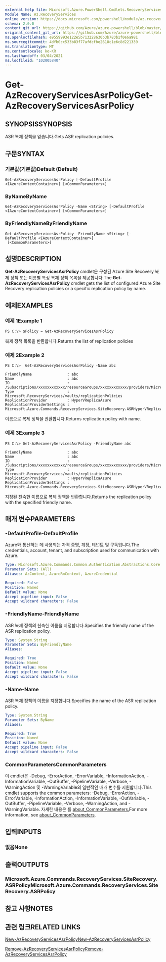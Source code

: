```yaml
---
external help file: Microsoft.Azure.PowerShell.Cmdlets.RecoveryServices.SiteRecovery.dll-Help.xml
Module Name: Az.RecoveryServices
online version: https://docs.microsoft.com/powershell/module/az.recoveryservices/get-azrecoveryservicesasrpolicy
schema: 2.0.0
content_git_url: https://github.com/Azure/azure-powershell/blob/master/src/RecoveryServices/RecoveryServices/help/Get-AzRecoveryServicesAsrPolicy.md
original_content_git_url: https://github.com/Azure/azure-powershell/blob/master/src/RecoveryServices/RecoveryServices/help/Get-AzRecoveryServicesAsrPolicy.md
ms.openlocfilehash: e9559993e122e5b713228630b3b783b1f0e6a981
ms.sourcegitcommit: 4dfb0cc533b83f77afdcfbe2618c1e6c8d221330
ms.translationtype: MT
ms.contentlocale: ko-KR
ms.lasthandoff: 03/04/2021
ms.locfileid: "102005840"
---
```

# <span data-ttu-id="cb09c-101">Get-AzRecoveryServicesAsrPolicy</span><span class="sxs-lookup"><span data-stu-id="cb09c-101">Get-AzRecoveryServicesAsrPolicy</span></span>

## <span data-ttu-id="cb09c-102">SYNOPSIS</span><span class="sxs-lookup"><span data-stu-id="cb09c-102">SYNOPSIS</span></span>
<span data-ttu-id="cb09c-103">ASR 복제 정책을 얻습니다.</span><span class="sxs-lookup"><span data-stu-id="cb09c-103">Gets ASR replication policies.</span></span>

## <span data-ttu-id="cb09c-104">구문</span><span class="sxs-lookup"><span data-stu-id="cb09c-104">SYNTAX</span></span>

### <span data-ttu-id="cb09c-105">기본값(기본값)</span><span class="sxs-lookup"><span data-stu-id="cb09c-105">Default (Default)</span></span>
```
Get-AzRecoveryServicesAsrPolicy [-DefaultProfile <IAzureContextContainer>] [<CommonParameters>]
```

### <span data-ttu-id="cb09c-106">ByName</span><span class="sxs-lookup"><span data-stu-id="cb09c-106">ByName</span></span>
```
Get-AzRecoveryServicesAsrPolicy -Name <String> [-DefaultProfile <IAzureContextContainer>] [<CommonParameters>]
```

### <span data-ttu-id="cb09c-107">ByFriendlyName</span><span class="sxs-lookup"><span data-stu-id="cb09c-107">ByFriendlyName</span></span>
```
Get-AzRecoveryServicesAsrPolicy -FriendlyName <String> [-DefaultProfile <IAzureContextContainer>]
 [<CommonParameters>]
```

## <span data-ttu-id="cb09c-108">설명</span><span class="sxs-lookup"><span data-stu-id="cb09c-108">DESCRIPTION</span></span>
<span data-ttu-id="cb09c-109">**Get-AzRecoveryServicesAsrPolicy** cmdlet은 구성된 Azure Site Recovery 복제 정책 또는 이름별 특정 복제 정책 목록을 제공합니다.</span><span class="sxs-lookup"><span data-stu-id="cb09c-109">The **Get-AzRecoveryServicesAsrPolicy** cmdlet gets the list of configured Azure Site Recovery replication policies or a specific replication policy by name.</span></span>

## <span data-ttu-id="cb09c-110">예제</span><span class="sxs-lookup"><span data-stu-id="cb09c-110">EXAMPLES</span></span>

### <span data-ttu-id="cb09c-111">예제 1</span><span class="sxs-lookup"><span data-stu-id="cb09c-111">Example 1</span></span>
```
PS C:\> $Policy = Get-AzRecoveryServicesAsrPolicy
```

<span data-ttu-id="cb09c-112">복제 정책 목록을 반환합니다.</span><span class="sxs-lookup"><span data-stu-id="cb09c-112">Returns the list of replication policies</span></span>

### <span data-ttu-id="cb09c-113">예제 2</span><span class="sxs-lookup"><span data-stu-id="cb09c-113">Example 2</span></span>
```
PS C:\>  Get-AzRecoveryServicesAsrPolicy -Name abc

FriendlyName                : abc
Name                        : abc
ID                          : /Subscriptions/xxxxxxxxxxxx/resourceGroups/xxxxxxxxxxxx/providers/Microsoft.RecoveryServices/vaults/xxxxxxxxxxxx/replicationPolicies/abc
Type                        : Microsoft.RecoveryServices/vaults/replicationPolicies
ReplicationProvider         : HyperVReplicaAzure
ReplicationProviderSettings : Microsoft.Azure.Commands.RecoveryServices.SiteRecovery.ASRHyperVReplicaAzurePolicyDetails
```

<span data-ttu-id="cb09c-114">이름으로 복제 정책을 반환합니다.</span><span class="sxs-lookup"><span data-stu-id="cb09c-114">Returns replication policy with name.</span></span>

### <span data-ttu-id="cb09c-115">예제 3</span><span class="sxs-lookup"><span data-stu-id="cb09c-115">Example 3</span></span>
```
PS C:\> Get-AzRecoveryServicesAsrPolicy -FriendlyName abc

FriendlyName                : abc
Name                        : abc
ID                          : /Subscriptions/xxxxxxxxxxxx/resourceGroups/xxxxxxxxxxxx/providers/Microsoft.RecoveryServices/vaults/xxxxxxxxxxxx/replicationPolicies/abc
Type                        : Microsoft.RecoveryServices/vaults/replicationPolicies
ReplicationProvider         : HyperVReplicaAzure
ReplicationProviderSettings : Microsoft.Azure.Commands.RecoveryServices.SiteRecovery.ASRHyperVReplicaAzurePolicyDetails
```

<span data-ttu-id="cb09c-116">지정된 친숙한 이름으로 복제 정책을 반환합니다.</span><span class="sxs-lookup"><span data-stu-id="cb09c-116">Returns the replication policy with the specified friendly name.</span></span>

## <span data-ttu-id="cb09c-117">매개 변수</span><span class="sxs-lookup"><span data-stu-id="cb09c-117">PARAMETERS</span></span>

### <span data-ttu-id="cb09c-118">-DefaultProfile</span><span class="sxs-lookup"><span data-stu-id="cb09c-118">-DefaultProfile</span></span>
<span data-ttu-id="cb09c-119">Azure와 통신하는 데 사용되는 자격 증명, 계정, 테넌트 및 구독입니다.</span><span class="sxs-lookup"><span data-stu-id="cb09c-119">The credentials, account, tenant, and subscription used for communication with Azure.</span></span>


```yaml
Type: Microsoft.Azure.Commands.Common.Authentication.Abstractions.Core.IAzureContextContainer
Parameter Sets: (All)
Aliases: AzContext, AzureRmContext, AzureCredential

Required: False
Position: Named
Default value: None
Accept pipeline input: False
Accept wildcard characters: False
```

### <span data-ttu-id="cb09c-120">-FriendlyName</span><span class="sxs-lookup"><span data-stu-id="cb09c-120">-FriendlyName</span></span>
<span data-ttu-id="cb09c-121">ASR 복제 정책의 친숙한 이름을 지정합니다.</span><span class="sxs-lookup"><span data-stu-id="cb09c-121">Specifies the friendly name of the ASR replication policy.</span></span>

```yaml
Type: System.String
Parameter Sets: ByFriendlyName
Aliases:

Required: True
Position: Named
Default value: None
Accept pipeline input: False
Accept wildcard characters: False
```

### <span data-ttu-id="cb09c-122">-Name</span><span class="sxs-lookup"><span data-stu-id="cb09c-122">-Name</span></span>
<span data-ttu-id="cb09c-123">ASR 복제 정책의 이름을 지정합니다.</span><span class="sxs-lookup"><span data-stu-id="cb09c-123">Specifies the name of the ASR replication policy.</span></span>

```yaml
Type: System.String
Parameter Sets: ByName
Aliases:

Required: True
Position: Named
Default value: None
Accept pipeline input: False
Accept wildcard characters: False
```

### <span data-ttu-id="cb09c-124">CommonParameters</span><span class="sxs-lookup"><span data-stu-id="cb09c-124">CommonParameters</span></span>
<span data-ttu-id="cb09c-125">이 cmdlet은 -Debug, -ErrorAction, -ErrorVariable, -InformationAction, -InformationVariable, -OutBuffer, -PipelineVariable, -Verbose, -WarningAction 및 -WarningVariable의 일반적인 매개 변수를 지원합니다.</span><span class="sxs-lookup"><span data-stu-id="cb09c-125">This cmdlet supports the common parameters: -Debug, -ErrorAction, -ErrorVariable, -InformationAction, -InformationVariable, -OutVariable, -OutBuffer, -PipelineVariable, -Verbose, -WarningAction, and -WarningVariable.</span></span> <span data-ttu-id="cb09c-126">자세한 내용은 를 [about_CommonParameters.](http://go.microsoft.com/fwlink/?LinkID=113216)</span><span class="sxs-lookup"><span data-stu-id="cb09c-126">For more information, see [about_CommonParameters](http://go.microsoft.com/fwlink/?LinkID=113216).</span></span>

## <span data-ttu-id="cb09c-127">입력</span><span class="sxs-lookup"><span data-stu-id="cb09c-127">INPUTS</span></span>

### <span data-ttu-id="cb09c-128">없음</span><span class="sxs-lookup"><span data-stu-id="cb09c-128">None</span></span>

## <span data-ttu-id="cb09c-129">출력</span><span class="sxs-lookup"><span data-stu-id="cb09c-129">OUTPUTS</span></span>

### <span data-ttu-id="cb09c-130">Microsoft.Azure.Commands.RecoveryServices.SiteRecovery.ASRPolicy</span><span class="sxs-lookup"><span data-stu-id="cb09c-130">Microsoft.Azure.Commands.RecoveryServices.SiteRecovery.ASRPolicy</span></span>

## <span data-ttu-id="cb09c-131">참고 사항</span><span class="sxs-lookup"><span data-stu-id="cb09c-131">NOTES</span></span>

## <span data-ttu-id="cb09c-132">관련 링크</span><span class="sxs-lookup"><span data-stu-id="cb09c-132">RELATED LINKS</span></span>

[<span data-ttu-id="cb09c-133">New-AzRecoveryServicesAsrPolicy</span><span class="sxs-lookup"><span data-stu-id="cb09c-133">New-AzRecoveryServicesAsrPolicy</span></span>](./New-AzRecoveryServicesAsrPolicy.md)

[<span data-ttu-id="cb09c-134">Remove-AzRecoveryServicesAsrPolicy</span><span class="sxs-lookup"><span data-stu-id="cb09c-134">Remove-AzRecoveryServicesAsrPolicy</span></span>](./Remove-AzRecoveryServicesAsrPolicy.md)

